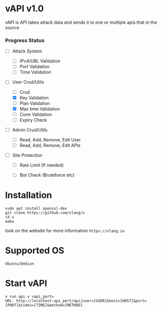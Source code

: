 # vAPI v1.0
vAPI is API takes attack data and sends it to one or multiple apis that in the source

### Progress Status

- [ ] Attack System

     - [ ] IPv4/URL Validation
     - [ ] Port Validation
     - [ ] Time Validation
- [ ] User Crud/Utils

     - [ ] Crud
     - [x] Key Validation
     - [ ] Plan Validation
     - [x] Max time Validation
     - [ ] Conn Validation
     - [ ] Expiry Check
- [ ] Admin Crud/Utils

     - [ ] Read, Add, Remove, Edit User
     - [ ] Read, Add, Remove, Edit APIs
- [ ] Site Protection

     - [ ] Rate Limit (If needed)
     - [ ] Bot Check (Bruteforce etc)


# Installation
```
sudo apt install openssl-dev
git clone https://github.com/vlang/v
cd v
make
```
look on the website for more information ``https://vlang.io``
# Supported OS
```
Ubuntu/Debian
```
# Start vAPI
```
v run api.v <api_port>
URL: http://localhost:api_port/api/user=[USER]&host=[HOST]&port=[PORT]&times=[TIME]&method=[METHOD]
```
